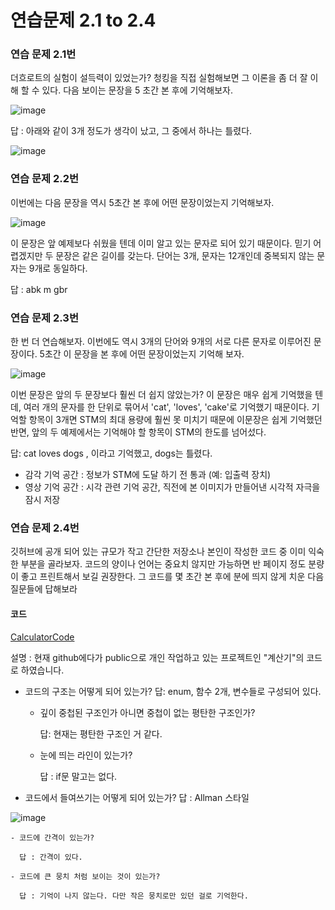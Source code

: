 # 연습문제 2.1 to 2.4
### 연습 문제 2.1번
더흐로트의 실험이 설득력이 있었는가? 청킹을 직접 실험해보면 그 이론을 좀 더 잘 이해 할 수 있다. 다음 보이는 문장을 5 초간 본 후에 기억해보자.

![image](https://user-images.githubusercontent.com/18066652/159111131-11747cf7-132d-4d06-abfe-f4d218aa1f09.png)


답 :  아래와 같이 3개 정도가 생각이 났고, 그 중에서 하나는 틀렸다.

![image](https://user-images.githubusercontent.com/18066652/159111297-9ae7aff3-1f70-4182-8d15-521d80fe48c0.png)

### 연습 문제 2.2번 
이번에는 다음 문장을 역시 5초간 본 후에 어떤 문장이었는지 기억해보자.

![image](https://user-images.githubusercontent.com/18066652/159111366-f305d117-ffb6-4ca1-9bef-4b6b2a8919aa.png)

이 문장은 앞 예제보다 쉬웠을 텐데 이미 알고 있는 문자로 되어 있기 때문이다. 믿기 어렵겠지만 두 문장은 같은 길이를 갖는다. 단어는 3개, 문자는 12개인데 중복되지 않는 문자는 9개로 동일하다.

답 :  abk m gbr

### 연습 문제 2.3번
한 번 더 연습해보자. 이번에도 역시 3개의 단어와 9개의 서로 다른 문자로 이루어진 문장이다. 5초간 이 문장을 본 후에 어떤 문장이었는지 기억해 보자.

![image](https://user-images.githubusercontent.com/18066652/159111451-5a491b19-2f76-45aa-81ed-e0fa143ad9d9.png)

이번 문장은 앞의 두 문장보다 훨씬 더 쉽지 않았는가? 이 문장은 매우 쉽게 기억했을 텐데, 여러 개의 문자를 한 단위로 묶어서 'cat', 'loves', 'cake'로 기억했기 때문이다. 기억할 항목이 3개면 STM의 최대 용량에 훨씬 못 미치기 때문에 이문장은 쉽게 기억했던 반면, 앞의 두 예제에서는 기억해야 할 항목이 STM의 한도를 넘어섰다.

답: cat loves dogs , 이라고 기억했고, dogs는 틀렸다.

* 감각 기억 공간 : 정보가 STM에 도달 하기 전 통과 (예: 입출력 장치)
* 영상 기억 공간 : 시각 관련 기억 공간, 직전에 본 이미지가 만들어낸 시각적 자극을 잠시 저장

### 연습 문제 2.4번
깃허브에 공개 되어 있는 규모가 작고 간단한 저장소나 본인이 작성한 코드 중 이미 익숙한 부분을 골라보자. 코드의 양이나 언어는 중요치 않지만 가능하면 반 페이지 정도 분량이 좋고 프린트해서 보길 권장한다.
그 코드를 몇 초간 본 후에 분에 띄지 않게 치운 다음 질문들에 답해보라 

#### 코드
[CalculatorCode](https://github.com/BaeYeongJu/Calculator/blob/d9b8a565d9c26d05b7106b35afa077d3e668e6dc/Calculator/Calculator/UIManager.cs)

설명 : 현재 github에다가 public으로 개인 작업하고 있는 프로젝트인 "계산기"의 코드로 하였습니다.

- 코드의 구조는 어떻게 되어 있는가?
답: enum, 함수 2개, 변수들로 구성되어 있다.

  - 깊이 중첩된 구조인가 아니면 중첩이 없는 평탄한 구조인가?
  
     답: 현재는 평탄한 구조인 거 같다. 
  
  - 눈에 띄는 라인이 있는가?
  
     답 : if문 말고는 없다.

- 코드에서 들여쓰기는 어떻게 되어 있는가?
답 : Allman 스타일

![image](https://user-images.githubusercontent.com/18066652/159111903-3015eb76-0a1c-4b64-bcd3-7ab43bb03cdb.png)
  
    - 코드에 간격이 있는가?
  
      답 : 간격이 있다.
  
    - 코드에 큰 뭉치 처럼 보이는 것이 있는가?
 
      답 : 기억이 나지 않는다. 다만 작은 뭉치로만 있던 걸로 기억한다.